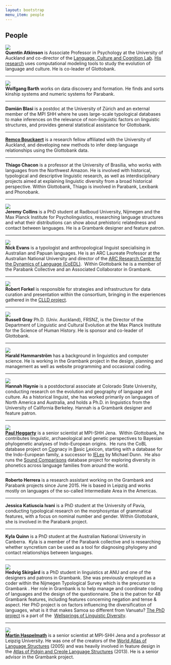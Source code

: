 ```yaml
---
layout: bootstrap
menu_item: people
---
```


## People

<div class="row-fluid">
        <div class="span2">
  <img src="/photos/quentin_atkinson.jpg" class="img-polaroid">
        </div>
        <div class="span10">
  <b>Quentin Atkinson</b> is Associate Professor in Psychology at the University of Auckland and 
  co-director of the <a href="https://www.facebook.com/LCCLab"><i class="icon-share"> </i>Language, Culture and Cognition Lab</a>. 
  <a href="http://www.quentinatkinson.com"><i class="icon-share"> </i>His research</a> uses computational modeling tools to study the 
  evolution of language and culture. He is co-leader of Glottobank.
        </div>
</div>
<hr>
<div class="row-fluid">
        <div class="span2">
  <img src="/photos/wolfgang_barth.png" class="img-polaroid">
        </div>
        <div class="span10">
<b>Wolfgang Barth</b> works on data discovery and formation. He finds and sorts kinship systems 
  and numeric systems for Parabank.
        </div>
</div>
<hr>
<div class="row-fluid">
        <div class="span2">
  <!--img src="/photos/.jpg" class="img-polaroid"-->
        </div>
        <div class="span10">
<b>Damián Blasi</b> is a postdoc at the University of Zürich and an external member of the 
  MPI SHH where he uses large-scale typological databases to make inferences on the 
  relevance of non-linguistic factors on linguistic structures, and provides general 
  statistical assistance for Glottobank.
        </div>
</div>
<hr>
<div class="row-fluid">
        <div class="span2">
  <!--img src="/photos/.jpg" class="img-polaroid"-->
        </div>
        <div class="span10">
<a href="https://www.cs.auckland.ac.nz/~remco/"><i class="icon-share"> </i><b>Remco Bouckaert</b></a> is a research fellow affiliated 
  with the University of Auckland, and developing new methods to infer deep language 
  relationships using the Glottobank data.
        </div>
</div>
<hr>
<div class="row-fluid">
        <div class="span2">
  <!--img src="/photos/.jpg" class="img-polaroid"-->
        </div>
        <div class="span10">
<b>Thiago Chacon</b> is a professor at the University of Brasilia, who works with languages 
  from the Northwest Amazon. He is involved with historical, typological and descriptive 
  linguistic research, as well as interdisciplinary projects aimed at explaining 
  linguistic diversity from a broad historical perspective. Within Glottobank, Thiago is 
  involved in Parabank, Lexibank and Phonobank.
        </div>
</div>
<hr>
<div class="row-fluid">
        <div class="span2">
  <img src="/photos/jeremy_collins.jpg" class="img-polaroid">
        </div>
        <div class="span10">
<b>Jeremy Collins</b> is a PhD student at Radboud University, Nijmegen and the Max Planck 
  Institute for Psycholinguistics, researching language structures and what their 
  distributions can show about prehistoric relatedness and contact between languages. He 
  is a Grambank designer and feature patron.
        </div>
</div>
<hr>
<div class="row-fluid">
        <div class="span2">
  <img src="/photos/nick_evans.jpg" class="img-polaroid">
        </div>
        <div class="span10">
<b>Nick Evans</b> is a typologist and anthropological linguist specialising in Australian and 
  Papuan languages. He is an ARC Laureate Professor at the Australian National University 
  and director of the 
  <a href="http://www.dynamicsoflanguage.edu.au/team/chief-investigators/"><i class="icon-share"> </i>ARC Research Centre for the Dynamics of Language (CoEDL)</a>. 
  Within Glottobank he is a member of the Parabank Collective and an Associated 
  Collaborator in Grambank. 
        </div>
</div>
<hr>
<div class="row-fluid">
        <div class="span2">
  <img src="/photos/robert_forkel.jpg" class="img-polaroid">
        </div>
        <div class="span10">
<b>Robert Forkel</b> is responsible for strategies and infrastructure for data curation and 
  presentation within the consortium, bringing in the experiences gathered in the 
  <a href="http://clld.org"><i class="icon-share"> </i>CLLD project</a>.
        </div>
</div>
<hr>
<div class="row-fluid">
        <div class="span2">
  <img src="/photos/russell_gray.jpg" class="img-polaroid">
        </div>
        <div class="span10">
<b>Russell Gray</b> Ph.D. (Univ. Auckland), FRSNZ, is the Director of the Department of 
  Linguistic and Cultural Evolution at the Max Planck Institute for the Science of Human 
  History. He is sponsor and co-leader of Glottobank.
        </div>
</div>
<hr>
<div class="row-fluid">
        <div class="span2">
  <img src="/photos/harald_hammarstrom.jpg" class="img-polaroid">
        </div>
        <div class="span10">
<b>Harald Hammarström</b> has a background in linguistics and computer science. He is working 
  in the Grambank project in the design, planning and management as well as website 
  programming and occasional coding.
        </div>
</div>
<hr>
<div class="row-fluid">
        <div class="span2">
  <img src="/photos/hannah_haynie.jpg" class="img-polaroid">
        </div>
        <div class="span10">
<b>Hannah Haynie</b> is a postdoctoral associate at Colorado State University, conducting 
  research on the evolution and geography of language and culture. As a historical 
  linguist, she has worked primarily on languages of North America and Australia, and 
  holds a Ph.D. in linguistics from the University of California Berkeley. Hannah is a 
  Grambank designer and feature patron.
        </div>
</div>
<hr>
<div class="row-fluid">
        <div class="span2">
  <img src="/photos/paul_heggarty.jpg" class="img-polaroid">
        </div>
        <div class="span10">
<a href="https://shh-mpg.academia.edu/PaulHeggarty"><i class="icon-share"> </i><b>Paul Heggarty</b></a> is a senior scientist at 
  MPI-SHH Jena.  Within Glottobank, he contributes 
  linguistic, archaeological and genetic perspectives to Bayesian phylogenetic analyses of 
  Indo-European origins.  He runs the CoBL database project on <u>Co</u>gnacy in <u>B</u>asic <u>L</u>exicon, 
  starting with a database for the Indo-European family, a successor to <a href="http://ielex.mpi.nl/"><i class="icon-share"> </i>IELex</a> by Michael 
  Dunn.  He also runs the <a href="http://www.soundcomparisons.com/"><i class="icon-share"> </i>Sound Comparisons</a> database project for exploring diversity in 
  phonetics across language families from around the world. 
        </div>
</div>
<hr>
<div class="row-fluid">
        <div class="span2">
  <!--img src="/photos/.jpg" class="img-polaroid"-->
        </div>
        <div class="span10">
<b>Roberto Herrera</b> is a research assistant working on the Grambank and Parabank projects 
  since June 2015. He is based in Leipzig and works mostly on languages of the so-called 
  Intermediate Area in the Americas. 
        </div>
</div>
<hr>
<div class="row-fluid">
        <div class="span2">
  <!--img src="/photos/.jpg" class="img-polaroid"-->
        </div>
        <div class="span10">
<b>Jessica Katiuscia Ivani</b> is a PhD student at the University of Pavia, conducting 
  typological research on the morphosyntax of grammatical features, with a focus on 
  nominal number and gender. Within Glottobank, she is involved in the Parabank project.
        </div>
</div>
<hr>
<div class="row-fluid">
        <div class="span2">
  <!--img src="/photos/.jpg" class="img-polaroid"-->
        </div>
        <div class="span10">
<b>Kyla Quinn</b> is a PhD student at the Australian National University in Canberra.  Kyla is 
  a member of the Parabank collective and is researching whether syncretism can be used as 
  a tool for diagnosing phylogeny and contact relationships between languages. 
        </div>
</div>
<hr>
<div class="row-fluid">
        <div class="span2">
  <img src="/photos/hedvig_skirgard.jpg" class="img-polaroid">
        </div>
        <div class="span10">
<b>Hedvig Skirgård</b> is a PhD student in linguistics at ANU and one of the designers and 
  patrons in Grambank. She was previously employed as a coder within the Nijmegen 
  Typological Survey which is the precursor to Grambank 
  <!--
  (read more about the history of Grambank 
  <a href="https://github.com/glottobank/Grambank/wiki/Background-of-the-GramBank-questionnaire"><i class="icon-share"> </i>here</a>)
  -->
  . Her role in Grambank is to help manage and coordinate coding of 
  languages and the design of the questionnaire. She is the patron for 48 Grambank 
  features, including features concerning negation and tense & aspect. Her PhD project is 
  on factors influencing the diversification of languages, what is it that makes Samoa so 
  different from Vanuatu? 
  <a href="http://chl-old.anu.edu.au/_documents/laureate_project_evans2014.pdf"><i class="icon-share"> </i>The PhD project</a> 
  is a part of the 
  <a href="http://www.dynamicsoflanguage.edu.au/the-wellsprings-of-linguistic-diversity/"><i class="icon-share"> </i>Wellsprings of Linguistic Diversity</a>.
        </div>
</div>
<hr>
<div class="row-fluid">
        <div class="span2">
  <img src="/photos/martin_haspelmath.png" class="img-polaroid">
        </div>
        <div class="span10">
<a href="https://research.uni-leipzig.de/unicodas/martin-haspelmath/"><i class="icon-share"> </i><b>Martin Haspelmath</b></a> is a 
  senior scientist at MPI-SHH Jena and a professor at Leipzig 
  University. He was one of the creators of the 
  <a href="http://wals.info"><i class="icon-share"> </i>World Atlas of Language Structures</a> (2005) 
  and was heavily involved in feature design in the 
  <a href="http://apics-online.info"><i class="icon-share"> </i>Atlas of Pidgin and Creole Language Structures</a> (2013). 
  He is a senior advisor in the Grambank project.
        </div>
</div>
